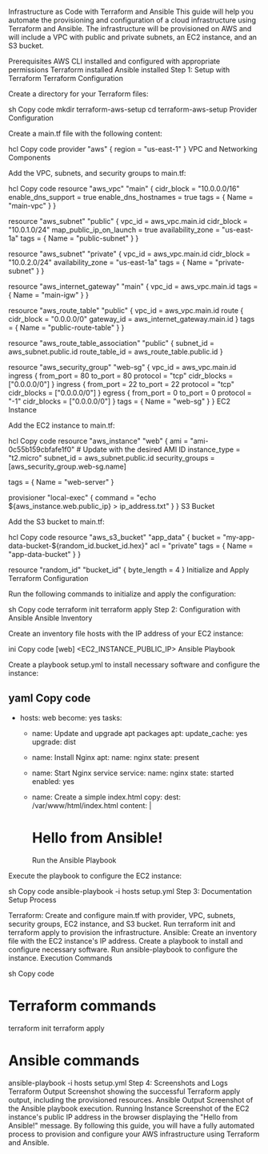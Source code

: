 Infrastructure as Code with Terraform and Ansible
This guide will help you automate the provisioning and configuration of a cloud infrastructure using Terraform and Ansible. The infrastructure will be provisioned on AWS and will include a VPC with public and private subnets, an EC2 instance, and an S3 bucket.

Prerequisites
AWS CLI installed and configured with appropriate permissions
Terraform installed
Ansible installed
Step 1: Setup with Terraform
Terraform Configuration

Create a directory for your Terraform files:

sh
Copy code
mkdir terraform-aws-setup
cd terraform-aws-setup
Provider Configuration

Create a main.tf file with the following content:

hcl
Copy code
provider "aws" {
  region = "us-east-1"
}
VPC and Networking Components

Add the VPC, subnets, and security groups to main.tf:

hcl
Copy code
resource "aws_vpc" "main" {
  cidr_block = "10.0.0.0/16"
  enable_dns_support = true
  enable_dns_hostnames = true
  tags = {
    Name = "main-vpc"
  }
}

resource "aws_subnet" "public" {
  vpc_id = aws_vpc.main.id
  cidr_block = "10.0.1.0/24"
  map_public_ip_on_launch = true
  availability_zone = "us-east-1a"
  tags = {
    Name = "public-subnet"
  }
}

resource "aws_subnet" "private" {
  vpc_id = aws_vpc.main.id
  cidr_block = "10.0.2.0/24"
  availability_zone = "us-east-1a"
  tags = {
    Name = "private-subnet"
  }
}

resource "aws_internet_gateway" "main" {
  vpc_id = aws_vpc.main.id
  tags = {
    Name = "main-igw"
  }
}

resource "aws_route_table" "public" {
  vpc_id = aws_vpc.main.id
  route {
    cidr_block = "0.0.0.0/0"
    gateway_id = aws_internet_gateway.main.id
  }
  tags = {
    Name = "public-route-table"
  }
}

resource "aws_route_table_association" "public" {
  subnet_id = aws_subnet.public.id
  route_table_id = aws_route_table.public.id
}

resource "aws_security_group" "web-sg" {
  vpc_id = aws_vpc.main.id
  ingress {
    from_port   = 80
    to_port     = 80
    protocol    = "tcp"
    cidr_blocks = ["0.0.0.0/0"]
  }
  ingress {
    from_port   = 22
    to_port     = 22
    protocol    = "tcp"
    cidr_blocks = ["0.0.0.0/0"]
  }
  egress {
    from_port   = 0
    to_port     = 0
    protocol    = "-1"
    cidr_blocks = ["0.0.0.0/0"]
  }
  tags = {
    Name = "web-sg"
  }
}
EC2 Instance

Add the EC2 instance to main.tf:

hcl
Copy code
resource "aws_instance" "web" {
  ami           = "ami-0c55b159cbfafe1f0" # Update with the desired AMI ID
  instance_type = "t2.micro"
  subnet_id     = aws_subnet.public.id
  security_groups = [aws_security_group.web-sg.name]

  tags = {
    Name = "web-server"
  }

  provisioner "local-exec" {
    command = "echo ${aws_instance.web.public_ip} > ip_address.txt"
  }
}
S3 Bucket

Add the S3 bucket to main.tf:

hcl
Copy code
resource "aws_s3_bucket" "app_data" {
  bucket = "my-app-data-bucket-${random_id.bucket_id.hex}"
  acl    = "private"
  tags = {
    Name = "app-data-bucket"
  }
}

resource "random_id" "bucket_id" {
  byte_length = 4
}
Initialize and Apply Terraform Configuration

Run the following commands to initialize and apply the configuration:

sh
Copy code
terraform init
terraform apply
Step 2: Configuration with Ansible
Ansible Inventory

Create an inventory file hosts with the IP address of your EC2 instance:

ini
Copy code
[web]
<EC2_INSTANCE_PUBLIC_IP>
Ansible Playbook

Create a playbook setup.yml to install necessary software and configure the instance:

yaml
Copy code
---
- hosts: web
  become: yes
  tasks:
    - name: Update and upgrade apt packages
      apt:
        update_cache: yes
        upgrade: dist

    - name: Install Nginx
      apt:
        name: nginx
        state: present

    - name: Start Nginx service
      service:
        name: nginx
        state: started
        enabled: yes

    - name: Create a simple index.html
      copy:
        dest: /var/www/html/index.html
        content: |
          <html>
          <head>
            <title>Welcome</title>
          </head>
          <body>
            <h1>Hello from Ansible!</h1>
          </body>
          </html>
Run the Ansible Playbook

Execute the playbook to configure the EC2 instance:

sh
Copy code
ansible-playbook -i hosts setup.yml
Step 3: Documentation
Setup Process

Terraform: Create and configure main.tf with provider, VPC, subnets, security groups, EC2 instance, and S3 bucket. Run terraform init and terraform apply to provision the infrastructure.
Ansible: Create an inventory file with the EC2 instance's IP address. Create a playbook to install and configure necessary software. Run ansible-playbook to configure the instance.
Execution Commands

sh
Copy code
# Terraform commands
terraform init
terraform apply

# Ansible commands
ansible-playbook -i hosts setup.yml
Step 4: Screenshots and Logs
Terraform Output
Screenshot showing the successful Terraform apply output, including the provisioned resources.
Ansible Output
Screenshot of the Ansible playbook execution.
Running Instance
Screenshot of the EC2 instance's public IP address in the browser displaying the "Hello from Ansible!" message.
By following this guide, you will have a fully automated process to provision and configure your AWS infrastructure using Terraform and Ansible.





